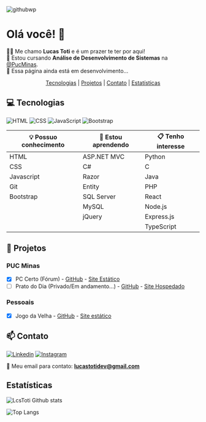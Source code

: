 ![githubwp](https://github.com/user-attachments/assets/15226a4a-27af-45d7-840e-5a9b8544e7e3)

# Olá você! 👋

🧑‍💻 Me chamo <strong>Lucas Toti</strong> e é um prazer te ter por aqui!<br/>
📖 Estou cursando <strong>Análise de Desenvolvimento de Sistemas</strong> na [@PucMinas](https://github.com/ICEI-PUC-Minas-PMV-ADS).<br/>
🔨 Essa página ainda está em desenvolvimento...

<p align="center">
    <a href="#-tecnologias">Tecnologias</a> | 
    <a href="#-projetos">Projetos</a> | 
    <a href="#-contato">Contato</a> | 
    <a href="#estatísticas">Estatísticas</a>
</p>

## 💻 Tecnologias
![HTML](https://img.shields.io/badge/HTML5-E34F26?style=for-the-badge&logo=html5&logoColor=white)
![CSS](https://img.shields.io/badge/CSS3-1572B6?style=for-the-badge&logo=css3&logoColor=white)
![JavaScript](https://img.shields.io/badge/JavaScript-F7DF1E?style=for-the-badge&logo=javascript&logoColor=black)
![Bootstrap](https://img.shields.io/badge/Bootstrap-563D7C?style=for-the-badge&logo=bootstrap&logoColor=white)


| 💡 Possuo conhecimento | 🌱 Estou aprendendo | 📋 Tenho interesse |
| ---------------------- | ------------------- | ------------------ |
| HTML                   | ASP.NET MVC         | Python             |
| CSS                    | C#                  | C                  |
| Javascript             | Razor               | Java               |
| Git                    | Entity              | PHP                |
| Bootstrap              | SQL Server          | React              |
|                        | MySQL               | Node.js            |
|                        | jQuery              | Express.js         |
|                        |                     | TypeScript         |

## 📁 Projetos

### PUC Minas

- [x] PC Certo (Fórum) - [GitHub](https://github.com/ICEI-PUC-Minas-PMV-ADS/pmv-ads-2024-1-e1-proj-web-t4-pc-certo) - [Site Estático](https://icei-puc-minas-pmv-ads.github.io/pmv-ads-2024-1-e1-proj-web-t4-pc-certo/codigo-fonte/Forum.html)
- [ ] Prato do Dia (Privado/Em andamento...) - [GitHub](https://github.com/ICEI-PUC-Minas-PMV-ADS/pmv-ads-2024-2-e2-proj-int-t4-pmv-ads-2024-2-e2-projpratododia) - [Site Hospedado](#)

### Pessoais

- [x] Jogo da Velha - [GitHub](https://github.com/LcsToti/JogoDaVelha) - [Site estático](https://github.com/LcsToti/JogoDaVelha)

## 📫 Contato

[![Linkedin](https://img.shields.io/badge/LinkedIn-0077B5?style=for-the-badge&logo=linkedin&logoColor=white)](https://www.linkedin.com/in/lucas-toti-5114ab20a/)
[![Instagram](https://img.shields.io/badge/Instagram-E4405F?style=for-the-badge&logo=instagram&logoColor=white)](https://www.instagram.com/lcstotidev/)

📧 Meu email para contato: <strong> lucastotidev@gmail.com </strong>

## Estatísticas

![LcsToti Github stats](https://github-readme-stats.vercel.app/api?username=lcstoti&show_icons=true&locale=pt-br&rank_icon=github)

![Top Langs](https://github-readme-stats.vercel.app/api/top-langs/?username=LcsToti&locale=pt-br&layout=compact)
